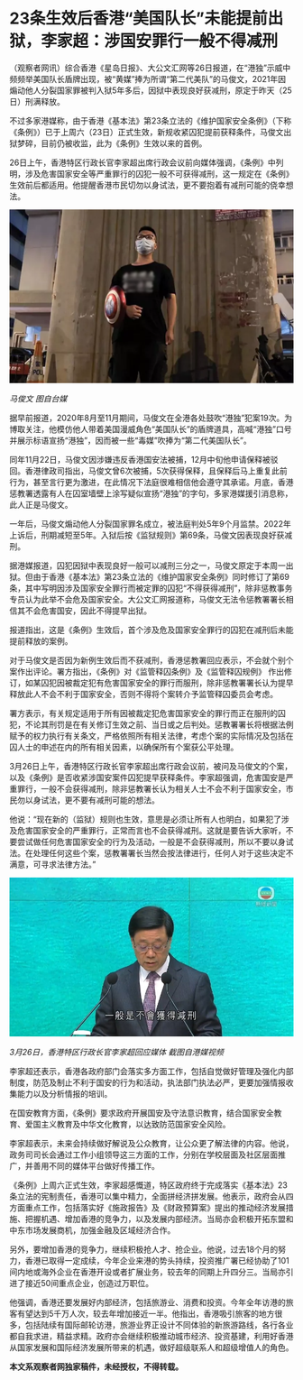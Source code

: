 # 23条生效后香港“美国队长”未能提前出狱，李家超：涉国安罪行一般不得减刑

（观察者网讯）综合香港《星岛日报》、大公文汇网等26日报道，在“港独”示威中频频举美国队长盾牌出现，被“黄媒”捧为所谓“第二代美队”的马俊文，2021年因煽动他人分裂国家罪被判入狱5年多后，因狱中表现良好获减刑，原定于昨天（25日）刑满释放。

不过多家港媒称，由于香港《基本法》第23条立法的《维护国家安全条例》（下称《条例》）已于上周六（23日）正式生效，新规收紧囚犯提前获释条件，马俊文出狱梦碎，目前仍被收监，此为《条例》生效以来的首例。

26日上午，香港特区行政长官李家超出席行政会议前向媒体强调，《条例》中列明，涉及危害国家安全等严重罪行的囚犯一般不可获得减刑，这一规定在《条例》生效前后都适用。他提醒香港市民切勿以身试法，更不要抱着有减刑可能的侥幸想法。

![cc84f0b56de8adcc130218b3bd8be751.jpg](https://raw.githubusercontent.com/qqhsx/qqnews_image/main/2024/03/26/23条生效后香港“美国队长”未能提前出狱，李家超：涉国安罪行一般不得减刑/cc84f0b56de8adcc130218b3bd8be751.jpg)

_马俊文 图自台媒_

据早前报道，2020年8月至11月期间，马俊文在全港各处鼓吹“港独”犯案19次。为博取关注，他模仿他人带着美国漫威角色“美国队长”的盾牌道具，高喊“港独”口号并展示标语宣扬“港独”，因而被一些“毒媒”吹捧为“第二代美国队长”。

同年11月22日，马俊文因涉嫌违反香港国安法被捕，12月中旬他申请保释被驳回。香港律政司指出，马俊文曾6次被捕，5次获得保释，且保释后马上重复此前行为，甚至言行更为激进，在此情况下法庭很难相信他会遵守其承诺。月底，香港惩教署透露有人在囚室墙壁上涂写疑似宣扬“港独”的字句，多家港媒援引消息称，此人正是马俊文。

一年后，马俊文煽动他人分裂国家罪名成立，被法庭判处5年9个月监禁。2022年上诉后，刑期减短至5年。入狱后按《监狱规则》第69条，马俊文因表现良好获减刑。

据港媒报道，囚犯因狱中表现良好一般可以减刑三分之一，马俊文原定于本周一出狱。但由于香港《基本法》第23条立法的《维护国家安全条例》同时修订了第69条，其中写明因涉及国家安全罪行而被定罪的囚犯“不得获得减刑”，除非惩教事务专员认为此举不会危及国家安全。大公文汇网报道称，马俊文无法令惩教署署长相信其不会危害国安，因此不得提早出狱。

报道指出，这是《条例》生效后，首个涉及危及国家安全罪行的囚犯在减刑后未能提前释放的案例。

对于马俊文是否因为新例生效后而不获减刑，香港惩教署回应表示，不会就个别个案作出评论。署方指出，《条例》对《监管释囚条例》及《监管释囚规例》
作出修订，如某囚犯因被裁定犯有危害国家安全的罪行而服刑，除非惩教署署长认为提早释放此人不会不利于国家安全，否则不得将个案转介予监管释囚委员会考虑。

署方表示，有关规定适用于所有因被裁定犯危害国家安全的罪行而正在服刑的囚犯，不论其刑罚是在有关修订生效之前、当日或之后判处。惩教署署长将根据法例赋予的权力执行有关条文，严格依照所有相关法律，考虑个案的实际情况及包括在囚人士的申述在内的所有相关因素，以确保所有个案获公平处理。

3月26日上午，香港特区行政长官李家超出席行政会议前，被问及马俊文的个案，以及《条例》是否收紧涉国安案件囚犯提早获释条件。李家超强调，危害国安是严重罪行，一般不会获得减刑，除非惩教署长认为相关人士不会不利于国家安全，市民勿以身试法，更不要有减刑可能的想法。

他说：“现在新的（监狱）规则也生效，意思是必须让所有人也明白，如果犯了涉及危害国家安全的严重罪行，正常而言也不会获得减刑。这就是要告诉大家听，不要尝试做任何危害国家安全的行为及活动，一般是不会获得减刑，所以不要以身试法。在处理任何这些个案，惩教署署长当然会按法律进行，任何人对于这些决定不满意，可寻求法律方法。”

![78ce6cda489868eb5e1009051c9bb903.jpg](https://raw.githubusercontent.com/qqhsx/qqnews_image/main/2024/03/26/23条生效后香港“美国队长”未能提前出狱，李家超：涉国安罪行一般不得减刑/78ce6cda489868eb5e1009051c9bb903.jpg)

_3月26日，香港特区行政长官李家超回应媒体 截图自港媒视频_

李家超还表示，香港各政府部门会落实多方面工作，包括自觉做好管理及强化内部制度，防范及制止不利于国安的行为和活动，执法部门执法必严，更要加强情报收集能力以及分析情报的培训。

在国安教育方面，《条例》要求政府开展国安及守法意识教育，结合国家安全教育、爱国主义教育及中华文化教育，以达致防范国家安全风险。

李家超表示，未来会持续做好解说及公众教育，让公众更了解法律的内容。他说，政务司司长会通过工作小组领导这三方面的工作，分别在学校层面及社区层面推广，并善用不同的媒体平台做好传播工作。

《条例》上周六正式生效，李家超感慨道，特区政府终于完成落实《基本法》23条立法的宪制责任，香港可以集中精力，全面拼经济拼发展。他表示，政府会从四方面重点工作，包括落实好《施政报告》及《财政预算案》提出的推动经济发展措施、把握机遇、增加香港的竞争力，以及发展内部经济。当局亦会积极开拓东盟和中东市场发展商机，加强金融及区域经济合作。

另外，要增加香港的竞争力，继续积极抢人才、抢企业。他说，过去18个月的努力，香港已取得一定成续，今年企业来港的势头持续，投资推广署已经协助了101间内地或海外企业在香港开设或者扩展业务，较去年的同期上升四分三。当局亦引进了接近50间重点企业，创造过万职位。

他强调，香港还要发展好内部经济，包括旅游业、消费和投资。今年全年访港的旅客有望达到5千万人次，较去年增加接近一半。他指出，香港吸引旅客的地方很多，包括陆续有国际邮轮访港，旅游业界正设计不同体验的新旅游路线，各行各业都自我求进，精益求精。政府亦会继续积极推动城市经济、投资基建，利用好香港从国家发展和国际经济发展所带来的机遇，做好超级联系人和超级增值人的角色。

**本文系观察者网独家稿件，未经授权，不得转载。**

